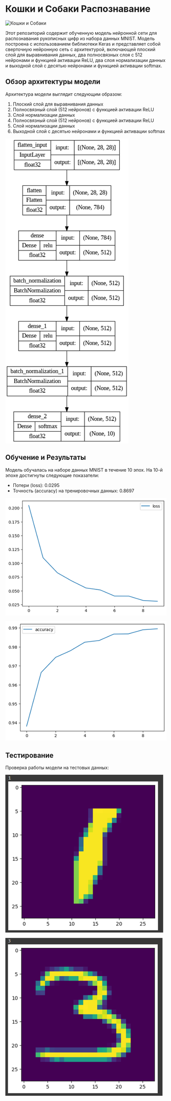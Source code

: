 # Кошки и Собаки Распознавание

![Кошки и Собаки](./images/CatsVSDogs.jpg)

Этот репозиторий содержит обученную модель нейронной сети для распознавания рукописных цифр из набора данных MNIST. Модель построена с использованием библиотеки Keras и представляет собой сверточную нейронную сеть с архитектурой, включающей плоский слой для выравнивания данных, два полносвязных слоя с 512 нейронами и функцией активации ReLU, два слоя нормализации данных и выходной слой с десятью нейронами и функцией активации softmax.

## Обзор архитектуры модели

Архитектура модели выглядит следующим образом:

1. Плоский слой для выравнивания данных
2. Полносвязный слой (512 нейронов) с функцией активации ReLU
3. Слой нормализации данных
4. Полносвязный слой (512 нейронов) с функцией активации ReLU
3. Слой нормализации данных
5. Выходной слой с десятью нейронами и функцией активации softmax


![Модель](./images/model.png)


## Обучение и Результаты

Модель обучалась на наборе данных MNIST в течение 10 эпох. На 10-й эпохе достигнуты следующие показатели:

- Потери (loss): 0.0295
- Точность (accuracy) на тренировочных данных: 0.8697

![los](./images/los.png)

![accuracy](./images/accuracy.png)

## Тестирование

Проверка работы модели на тестовых данных:

![test](./images/test1.png)

![test](./images/test2.png)


